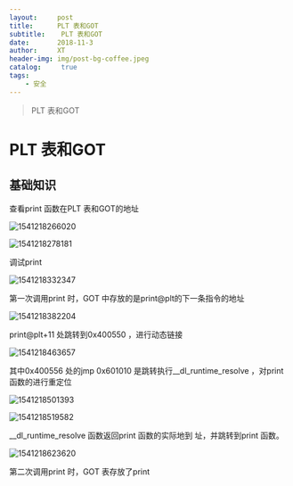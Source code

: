 ```yaml
---
layout:     post
title:      PLT 表和GOT 
subtitle:    PLT 表和GOT 
date:       2018-11-3
author:     XT
header-img: img/post-bg-coffee.jpeg
catalog: 	 true
tags:
    - 安全
---
```



> PLT 表和GOT 

# PLT 表和GOT 

## 基础知识

查看print 函数在PLT 表和GOT的地址

![1541218266020](https://raw.githubusercontent.com/xineting/xineting.github.io/master/img/1541218266020.png)



![1541218278181](https://raw.githubusercontent.com/xineting/xineting.github.io/master/img/1541218278181.png)

调试print

![1541218332347](https://raw.githubusercontent.com/xineting/xineting.github.io/master/img/1541218332347.png)

第一次调用print 时，GOT 中存放的是print@plt的下一条指令的地址

![1541218382204](https://raw.githubusercontent.com/xineting/xineting.github.io/master/img/1541218382204.png)

print@plt+11 处跳转到0x400550 ，进行动态链接

![1541218463657](https://raw.githubusercontent.com/xineting/xineting.github.io/master/img/1541218463657.png)

其中0x400556 处的jmp 0x601010 是跳转执行__dl_runtime_resolve ，对print 函数的进行重定位

![1541218501393](https://raw.githubusercontent.com/xineting/xineting.github.io/master/img/1541218501393.png)

![1541218519582](https://raw.githubusercontent.com/xineting/xineting.github.io/master/img/1541218519582.png)

__dl_runtime_resolve 函数返回print 函数的实际地到 址，并跳转到print 函数。

![1541218623620](https://raw.githubusercontent.com/xineting/xineting.github.io/master/img/1541218623620.png)

第二次调用print 时，GOT 表存放了print

